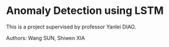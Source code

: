 # Anomaly Detection using LSTM

This is a project supervised by professor Yanlei DIAO.

Authors: Wang SUN, Shiwen XIA
